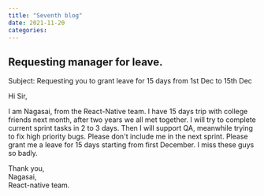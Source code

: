 ```yaml
---
title: "Seventh blog"
date: 2021-11-20
categories:
---
```


## Requesting manager for leave.

Subject: Requesting you to grant leave for 15 days from 1st Dec to 15th Dec

Hi Sir, 

I am Nagasai, from the React-Native team. I have 15 days trip with college friends next month, after two years we all met together. I will try to complete current sprint tasks in 2 to 3 days. Then I will support QA, meanwhile trying to fix high priority bugs. Please don't include me in the next sprint. Please grant me a leave for 15 days starting from first December. I miss these guys so badly.

Thank you,\
Nagasai,\
React-native team.